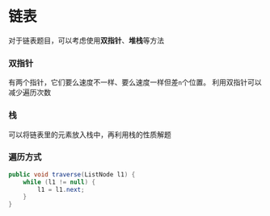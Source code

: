 # 链表
对于链表题目，可以考虑使用**双指针**、**堆栈**等方法

### 双指针
有两个指针，它们要么速度不一样、要么速度一样但差`n`个位置。
利用双指针可以减少遍历次数
### 栈
可以将链表里的元素放入栈中，再利用栈的性质解题

### 遍历方式
```java
public void traverse(ListNode l1) {
	while (l1 != null) {
		l1 = l1.next;
	}
}
```